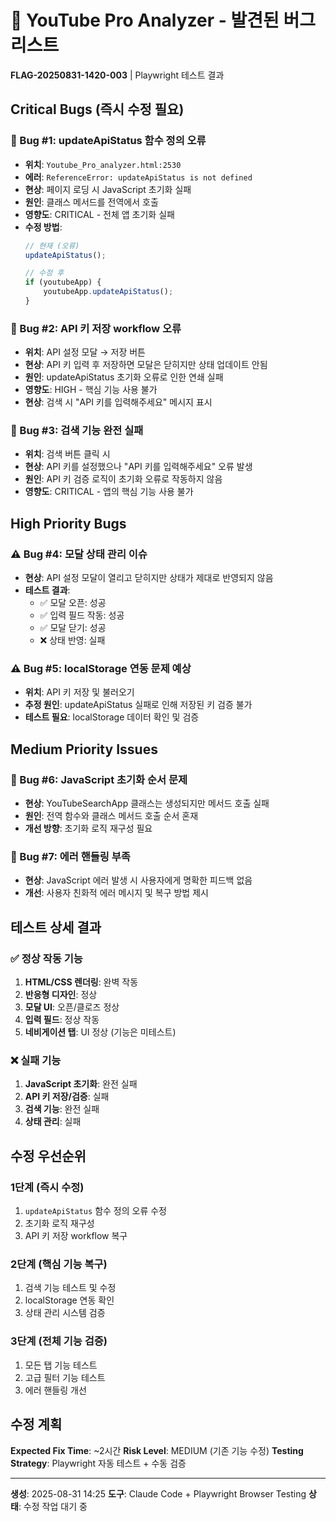 # 🚨 YouTube Pro Analyzer - 발견된 버그 리스트

**FLAG-20250831-1420-003** | Playwright 테스트 결과

## Critical Bugs (즉시 수정 필요)

### 🚨 Bug #1: updateApiStatus 함수 정의 오류
- **위치**: `Youtube_Pro_analyzer.html:2530`
- **에러**: `ReferenceError: updateApiStatus is not defined`
- **현상**: 페이지 로딩 시 JavaScript 초기화 실패
- **원인**: 클래스 메서드를 전역에서 호출
- **영향도**: CRITICAL - 전체 앱 초기화 실패
- **수정 방법**: 
  ```javascript
  // 현재 (오류)
  updateApiStatus();
  
  // 수정 후
  if (youtubeApp) {
      youtubeApp.updateApiStatus();
  }
  ```

### 🚨 Bug #2: API 키 저장 workflow 오류
- **위치**: API 설정 모달 → 저장 버튼
- **현상**: API 키 입력 후 저장하면 모달은 닫히지만 상태 업데이트 안됨
- **원인**: updateApiStatus 초기화 오류로 인한 연쇄 실패
- **영향도**: HIGH - 핵심 기능 사용 불가
- **현상**: 검색 시 "API 키를 입력해주세요" 메시지 표시

### 🚨 Bug #3: 검색 기능 완전 실패
- **위치**: 검색 버튼 클릭 시
- **현상**: API 키를 설정했으나 "API 키를 입력해주세요" 오류 발생
- **원인**: API 키 검증 로직이 초기화 오류로 작동하지 않음
- **영향도**: CRITICAL - 앱의 핵심 기능 사용 불가

## High Priority Bugs

### ⚠️ Bug #4: 모달 상태 관리 이슈
- **현상**: API 설정 모달이 열리고 닫히지만 상태가 제대로 반영되지 않음
- **테스트 결과**: 
  - ✅ 모달 오픈: 성공
  - ✅ 입력 필드 작동: 성공  
  - ✅ 모달 닫기: 성공
  - ❌ 상태 반영: 실패

### ⚠️ Bug #5: localStorage 연동 문제 예상
- **위치**: API 키 저장 및 불러오기
- **추정 원인**: updateApiStatus 실패로 인해 저장된 키 검증 불가
- **테스트 필요**: localStorage 데이터 확인 및 검증

## Medium Priority Issues

### 📝 Bug #6: JavaScript 초기화 순서 문제
- **현상**: YouTubeSearchApp 클래스는 생성되지만 메서드 호출 실패
- **원인**: 전역 함수와 클래스 메서드 호출 순서 혼재
- **개선 방향**: 초기화 로직 재구성 필요

### 📝 Bug #7: 에러 핸들링 부족
- **현상**: JavaScript 에러 발생 시 사용자에게 명확한 피드백 없음
- **개선**: 사용자 친화적 에러 메시지 및 복구 방법 제시

## 테스트 상세 결과

### ✅ 정상 작동 기능
1. **HTML/CSS 렌더링**: 완벽 작동
2. **반응형 디자인**: 정상
3. **모달 UI**: 오픈/클로즈 정상
4. **입력 필드**: 정상 작동
5. **네비게이션 탭**: UI 정상 (기능은 미테스트)

### ❌ 실패 기능
1. **JavaScript 초기화**: 완전 실패
2. **API 키 저장/검증**: 실패
3. **검색 기능**: 완전 실패
4. **상태 관리**: 실패

## 수정 우선순위

### 1단계 (즉시 수정)
1. `updateApiStatus` 함수 정의 오류 수정
2. 초기화 로직 재구성
3. API 키 저장 workflow 복구

### 2단계 (핵심 기능 복구)
1. 검색 기능 테스트 및 수정
2. localStorage 연동 확인
3. 상태 관리 시스템 검증

### 3단계 (전체 기능 검증)
1. 모든 탭 기능 테스트
2. 고급 필터 기능 테스트  
3. 에러 핸들링 개선

## 수정 계획

**Expected Fix Time**: ~2시간
**Risk Level**: MEDIUM (기존 기능 수정)
**Testing Strategy**: Playwright 자동 테스트 + 수동 검증

---
**생성**: 2025-08-31 14:25
**도구**: Claude Code + Playwright Browser Testing
**상태**: 수정 작업 대기 중